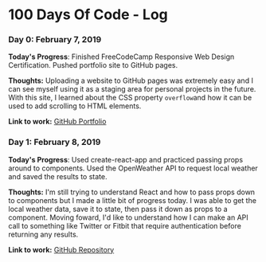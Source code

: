 # 100 Days Of Code - Log

### Day 0: February 7, 2019

**Today's Progress**: Finished FreeCodeCamp Responsive Web Design Certification. Pushed portfolio site to GitHub pages.

**Thoughts:** Uploading a website to GitHub pages was extremely easy and I can see myself using it as a staging area for personal projects in the future. With this site, I learned about the CSS property `overflow`and how it can be used to add scrolling to HTML elements.

**Link to work:** [GitHub Portfolio](https://tekjoe.github.io)

### Day 1: February 8, 2019

**Today's Progress**: Used create-react-app and practiced passing props around to components. Used the OpenWeather API to request local weather and saved the results to state.

**Thoughts:** I'm still trying to understand React and how to pass props down to components but I made a little bit of progress today. I was able to get the local weather data, save it to state, then pass it down as props to a component. Moving foward, I'd like to understand how I can make an API call to something like Twitter or Fitbit that require authentication before returning any results.

**Link to work:** [GitHub Repository](https://github.com/tekjoe/react-dashboard)

